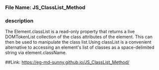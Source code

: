 ### File Name: JS_ClassList_Method

### description <br>
The Element.classList is a read-only property that returns a live DOMTokenList collection of the class attributes of the element. This can then be used to manipulate the class list.Using classList is a convenient alternative to accessing an element's list of classes as a space-delimited string via element.className.

##Link: https://eg-md-sunny.github.io/JS_ClassList_Method/
